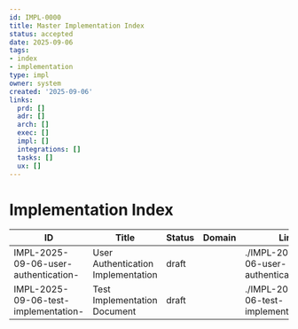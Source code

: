 ```yaml
---
id: IMPL-0000
title: Master Implementation Index
status: accepted
date: 2025-09-06
tags:
- index
- implementation
type: impl
owner: system
created: '2025-09-06'
links:
  prd: []
  adr: []
  arch: []
  exec: []
  impl: []
  integrations: []
  tasks: []
  ux: []
---
```


# Implementation Index

| ID | Title | Status | Domain | Link |
|---|---|---|---|---|
| IMPL-2025-09-06-user-authentication- | User Authentication Implementation | draft |  | ./IMPL-2025-09-06-user-authentication-.md |
| IMPL-2025-09-06-test-implementation- | Test Implementation Document | draft |  | ./IMPL-2025-09-06-test-implementation-.md |
